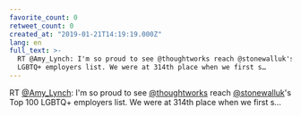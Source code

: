 ```yaml
---
favorite_count: 0
retweet_count: 0
created_at: "2019-01-21T14:19:19.000Z"
lang: en
full_text: >-
  RT @Amy_Lynch: I'm so proud to see @thoughtworks reach @stonewalluk's Top 100
  LGBTQ+ employers list. We were at 314th place when we first s…
---
```


RT [@Amy_Lynch](https://twitter.com/Amy_Lynch): I'm so proud to see
[@thoughtworks](https://twitter.com/thoughtworks) reach
[@stonewalluk](https://twitter.com/stonewalluk)'s Top 100 LGBTQ+ employers list.
We were at 314th place when we first s…
